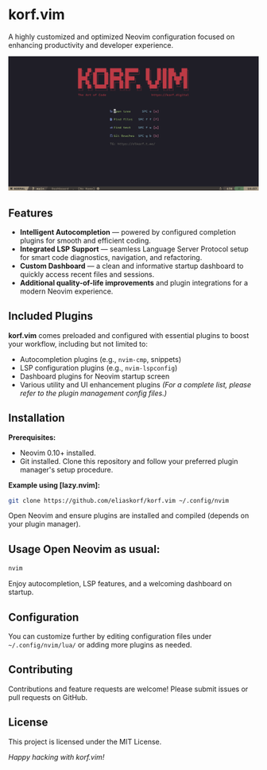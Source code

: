 # korf.vim

A highly customized and optimized Neovim configuration focused on enhancing productivity and developer experience.

![Dashboard Screenshot](assets/dashboard.png)

## Features
- **Intelligent Autocompletion** — powered by configured completion plugins for smooth and efficient coding.
- **Integrated LSP Support** — seamless Language Server Protocol setup for smart code diagnostics, navigation, and refactoring.
- **Custom Dashboard** — a clean and informative startup dashboard to quickly access recent files and sessions.
- **Additional quality-of-life improvements** and plugin integrations for a modern Neovim experience.

## Included Plugins
**korf.vim** comes preloaded and configured with essential plugins to boost your workflow, including but not limited to:
- Autocompletion plugins (e.g., `nvim-cmp`, snippets)
- LSP configuration plugins (e.g., `nvim-lspconfig`)
- Dashboard plugins for Neovim startup screen
- Various utility and UI enhancement plugins *(For a complete list, please refer to the plugin management config files.)*

## Installation

**Prerequisites:**
- Neovim 0.10+ installed.
- Git installed. Clone this repository and follow your preferred plugin manager's setup procedure.

**Example using [lazy.nvim]:**
```sh
git clone https://github.com/eliaskorf/korf.vim ~/.config/nvim
```

Open Neovim and ensure plugins are installed and compiled (depends on your plugin manager).

## Usage Open Neovim as usual:
```sh
nvim
```

Enjoy autocompletion, LSP features, and a welcoming dashboard on startup.

## Configuration
You can customize further by editing configuration files under `~/.config/nvim/lua/` or adding more plugins as needed.

## Contributing
Contributions and feature requests are welcome! Please submit issues or pull requests on GitHub.

## License
This project is licensed under the MIT License.

*Happy hacking with korf.vim!*

